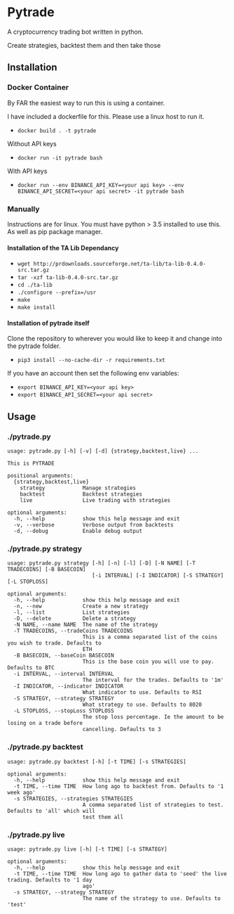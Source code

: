 # Pytrade

A cryptocurrency trading bot written in python.

Create strategies, backtest them and then take those 

## Installation

### Docker Container

By FAR the easiest way to run this is using a container.

I have included a dockerfile for this. Please use a linux host to run it.

- `docker build . -t pytrade`

Without API keys
- `docker run -it pytrade bash`

With API keys
- `docker run --env BINANCE_API_KEY=<your api key> --env BINANCE_API_SECRET=<your api secret> -it pytrade bash`

### Manually

Instructions are for linux. You must have python > 3.5 installed to use this. As well as pip package manager.

#### Installation of the TA Lib Dependancy

- `wget http://prdownloads.sourceforge.net/ta-lib/ta-lib-0.4.0-src.tar.gz`
- `tar -xzf ta-lib-0.4.0-src.tar.gz`
- `cd ./ta-lib`
- `./configure --prefix=/usr`
- `make`
- `make install`

#### Installation of pytrade itself

Clone the repository to wherever you would like to keep it and change into the pytrade folder.

- `pip3 install --no-cache-dir -r requirements.txt`

If you have an account then set the following env variables:
- `export BINANCE_API_KEY=<your api key>`
- `export BINANCE_API_SECRET=<your api secret>`


## Usage

### ./pytrade.py
```
usage: pytrade.py [-h] [-v] [-d] {strategy,backtest,live} ...

This is PYTRADE

positional arguments:
  {strategy,backtest,live}
    strategy            Manage strategies
    backtest            Backtest strategies
    live                Live trading with strategies

optional arguments:
  -h, --help            show this help message and exit
  -v, --verbose         Verbose output from backtests
  -d, --debug           Enable debug output
```

### ./pytrade.py strategy
```
usage: pytrade.py strategy [-h] [-n] [-l] [-D] [-N NAME] [-T TRADECOINS] [-B BASECOIN]
                           [-i INTERVAL] [-I INDICATOR] [-S STRATEGY] [-L STOPLOSS]

optional arguments:
  -h, --help            show this help message and exit
  -n, --new             Create a new strategy
  -l, --list            List strategies
  -D, --delete          Delete a strategy
  -N NAME, --name NAME  The name of the strategy
  -T TRADECOINS, --tradeCoins TRADECOINS
                        This is a comma separated list of the coins you wish to trade. Defaults to
                        ETH
  -B BASECOIN, --baseCoin BASECOIN
                        This is the base coin you will use to pay. Defaults to BTC
  -i INTERVAL, --interval INTERVAL
                        The interval for the trades. Defaults to '1m'
  -I INDICATOR, --indicator INDICATOR
                        What indicator to use. Defaults to RSI
  -S STRATEGY, --strategy STRATEGY
                        What strategy to use. Defaults to 8020
  -L STOPLOSS, --stopLoss STOPLOSS
                        The stop loss percentage. Ie the amount to be losing on a trade before
                        cancelling. Defaults to 3
```

### ./pytrade.py backtest
```
usage: pytrade.py backtest [-h] [-t TIME] [-s STRATEGIES]

optional arguments:
  -h, --help            show this help message and exit
  -t TIME, --time TIME  How long ago to backtest from. Defaults to '1 week ago'
  -s STRATEGIES, --strategies STRATEGIES
                        A comma separated list of strategies to test. Defaults to 'all' which will
                        test them all
```

### ./pytrade.py live
```
usage: pytrade.py live [-h] [-t TIME] [-s STRATEGY]

optional arguments:
  -h, --help            show this help message and exit
  -t TIME, --time TIME  How long ago to gather data to 'seed' the live trading. Defaults to '1 day
                        ago'
  -s STRATEGY, --strategy STRATEGY
                        The name of the strategy to use. Defaults to 'test'
```